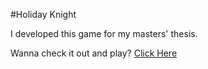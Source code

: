 #Holiday Knight

I developed this game for my masters' thesis.

Wanna check it out and play? [Click Here](https://smeurfy.itch.io/holiday-knight)
